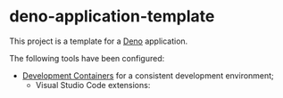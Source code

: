 # deno-application-template

This project is a template for a [Deno](https://deno.com/) application.

The following tools have been configured:
- [Development Containers](https://containers.dev) for a consistent development environment;
  - Visual Studio Code extensions:
